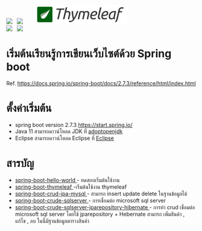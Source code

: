 <img src="https://spring.io/images/spring-logo-9146a4d3298760c2e7e49595184e1975.svg" width="200"/>  &nbsp;  <img src="https://adoptopenjdk.net/dist/assets/adopt_logo_blue.svg" width="300"/>&nbsp;&nbsp;&nbsp;&nbsp;   &nbsp; <img src="https://raw.githubusercontent.com/thymeleaf/thymeleaf-org/main/artwork/thymeleaf%202016/thymeleaf_logo_white.png" width="250"/>  
<img src="https://mariadb.com/wp-content/uploads/2019/11/mariadb-horizontal-blue.svg" width="250"/> &nbsp;&nbsp;<img src="https://seeklogo.com/images/M/microsoft-sql-server-logo-96AF49E2B3-seeklogo.com.png" width="150"/>

# เริ่มต้นเรียนรู้การเขียนเว็บไซต์ด้วย Spring boot
Ref. https://docs.spring.io/spring-boot/docs/2.7.3/reference/html/index.html
<br/>
# ตั้งค่าเริ่มต้น
- spring boot version 2.7.3 https://start.spring.io/
- Java 11  สามารถดาวน์โหลด JDK ที่ <a href="https://adoptopenjdk.net/"> adoptopenjdk</a>
- Eclipse สามารถดาวน์โหลด Eclipse ที่ <a href="https://www.eclipse.org/"> Eclipse </a>
# สารบัญ
* <a href="https://github.com/kiadbodinchansuk/spring-boot/tree/main/spring-boot-hello-world"> spring-boot-hello-world </a> - ทดสอบเริ่มต้นใช้งาน
* <a href="https://github.com/kiadbodinchansuk/spring-boot/tree/main/spring-boot-thymeleaf"> spring-boot-thymeleaf </a> -เริ่มต้นใช้งาน thymeleaf
* <a href="https://github.com/kiadbodinchansuk/spring-boot/tree/main/spring-boot-thymeleaf"> spring-boot-crud-jpa-mysql </a> - สามารถ insert update delete ในฐานข้อมูลได้
* <a href="https://github.com/kiadbodinchansuk/spring-boot/tree/main/spring-boot-crude-sqlserver"> spring-boot-crude-sqlserver </a> - การเชื่อมต่อ microsoft sql server
* <a href="https://github.com/kiadbodinchansuk/spring-boot/tree/main/spring-boot-crude-sqlserver-jparepository-hibernate"> spring-boot-crude-sqlserver-jparepository-hibernate </a> -  การทำ crud เชื่อมต่อ microsoft sql server โดยใช้ jparepository + Hebernate สามารถ เพิ่มสินค้า , แก้ไข , ลบ ในนี้มีฐานข้อมูลตารางสินค้า


